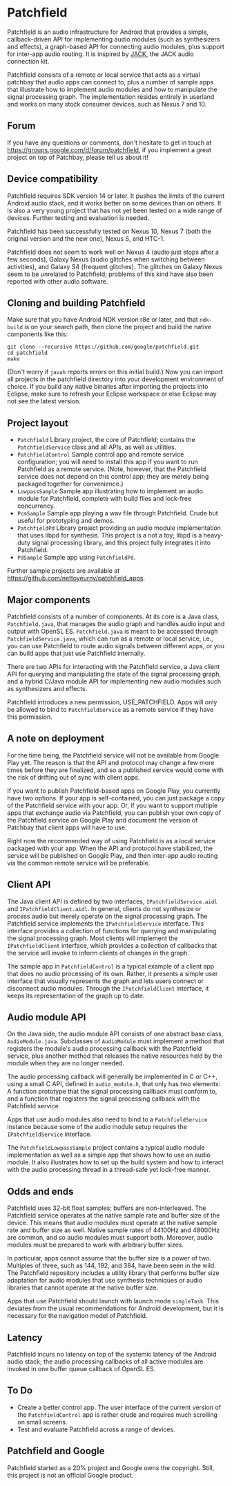 Patchfield
==========

Patchfield is an audio infrastructure for Android that provides a simple,
callback-driven API for implementing audio modules (such as synthesizers and
effects), a graph-based API for connecting audio modules, plus support for
inter-app audio routing. It is inspired by [JACK](http://jackaudio.org "JACK"),
the JACK audio connection kit.

Patchfield consists of a remote or local service that acts as a virtual
patchbay that audio apps can connect to, plus a number of sample apps that
illustrate how to implement audio modules and how to manipulate the signal
processing graph. The implementation resides entirely in userland and works on
many stock consumer devices, such as Nexus 7 and 10.

Forum
-----

If you have any questions or comments, don't hesitate to get in touch at
https://groups.google.com/d/forum/patchfield, if you implement a great project
on top of Patchbay, please tell us about it!

Device compatibility
--------------------

Patchfield requires SDK version 14 or later. It pushes the limits of the
current Android audio stack, and it works better on some devices than on
others. It is also a very young project that has not yet been tested on a wide
range of devices. Further testing and evaluation is needed.

Patchfield has been successfully tested on Nexus 10, Nexus 7 (both the original
version and the new one), Nexus S, and HTC-1.

Patchfield does not seem to work well on Nexus 4 (audio just stops after a few
seconds), Galaxy Nexus (audio glitches when switching between activities), and
Galaxy S4 (frequent glitches). The glitches on Galaxy Nexus seem to be
unrelated to Patchfield; problems of this kind have also been reported with
other audio software.

Cloning and building Patchfield
-------------------------------

Make sure that you have Android NDK version r8e or later, and that
``ndk-build`` is on your search path, then clone the project and build the
native components like this:

```
git clone --recursive https://github.com/google/patchfield.git
cd patchfield
make
```

(Don't worry if ``javah`` reports errors on this initial build.) Now you can
import all projects in the patchfield directory into your development
environment of choice. If you build any native binaries after importing the
projects into Eclipse, make sure to refresh your Eclipse workspace or else
Eclipse may not see the latest version.

Project layout
--------------

* ``Patchfield`` Library project, the core of Patchfield; contains the
  ``PatchfieldService`` class and all APIs, as well as utilities.
* ``PatchfieldControl`` Sample control app and remote service configuration; you
  will need to install this app if you want to run Patchfield as a remote
service. (Note, however, that the Patchfield service does not depend on this
control app; they are merely being packaged together for convenience.)
* ``LowpassSample`` Sample app illustrating how to implement an audio module
  for Patchfield, complete with build files and lock-free concurrency.
* ``PcmSample`` Sample app playing a wav file through Patchfield.  Crude but
  useful for prototyping and demos.
* ``PatchfieldPd`` Library project providing an audio module implementation
  that uses libpd for synthesis. This project is a not a toy; libpd is a
heavy-duty signal processing library, and this project fully integrates it into
Patchfield.
* ``PdSample`` Sample app using ``PatchfieldPd``.

Further sample projects are available at
https://github.com/nettoyeurny/patchfield_apps.

Major components
----------------

Patchfield consists of a number of components. At its core is a Java class,
``Patchfield.java``, that manages the audio graph and handles audio input and
output with OpenSL ES. ``Patchfield.java`` is meant to be accessed through
``PatchfieldService.java``, which can run as a remote or local service, i.e.,
you can use Patchfield to route audio signals between different apps, or you
can build apps that just use Patchfield internally.

There are two APIs for interacting with the Patchfield service, a Java client
API for querying and manipulating the state of the signal processing graph, and
a hybrid C/Java module API for implementing new audio modules such as
synthesizers and effects.

Patchfield introduces a new permission, USE_PATCHFIELD. Apps will only be
allowed to bind to ``PatchfieldService`` as a remote service if they have this
permission.

A note on deployment
--------------------

For the time being, the Patchfield service will not be available from Google
Play yet. The reason is that the API and protocol may change a few more times
before they are finalized, and so a published service would come with the risk
of drifting out of sync with client apps.

If you want to publish Patchfield-based apps on Google Play, you currently have
two options. If your app is self-contained, you can just package a copy of the
Patchfield service with your app. Or, if you want to support multiple apps that
exchange audio via Patchfield, you can publish your own copy of the Patchfield
service on Google Play and document the version of Patchbay that client apps
will have to use.

Right now the recommended way of using Patchfield is as a local service
packaged with your app. When the API and protocol have stabilized, the service
will be published on Google Play, and then inter-app audio routing via the
common remote service will be preferable.

Client API
----------

The Java client API is defined by two interfaces, ``IPatchfieldService.aidl``
and ``IPatchfieldClient.aidl``. In general, clients do not synthesize or
process audio but merely operate on the signal processing graph. The Patchfield
service implements the ``IPatchfieldService`` interface. This interface
provides a collection of functions for querying and manipulating the signal
processing graph. Most clients will implement the ``IPatchfieldClient``
interface, which provides a collection of callbacks that the service will
invoke to inform clients of changes in the graph.

The sample app in ``PatchfieldControl`` is a typical example of a client app
that does no audio processing of its own. Rather, it presents a simple user
interface that visually represents the graph and lets users connect or
disconnect audio modules. Through the ``IPatchfieldClient`` interface, it keeps
its representation of the graph up to date.

Audio module API
----------------

On the Java side, the audio module API consists of one abstract base class,
``AudioModule.java``. Subclasses of ``AudioModule`` must implement a method
that registers the module's audio processing callback with the Patchfield
service, plus another method that releases the native resources held by the
module when they are no longer needed.

The audio processing callback will generally be implemented in C or C++, using
a small C API, defined in ``audio_module.h``, that only has two elements: A
function prototype that the signal processing callback must conform to, and a
function that registers the signal processing callback with the Patchfield
service.

Apps that use audio modules also need to bind to a ``PatchfieldService``
instance because some of the audio module setup requires the
``IPatchfieldService`` interface.

The ``PatchfieldLowpassSample`` project contains a typical audio module
implementation as well as a simple app that shows how to use an audio module.
It also illustrates how to set up the build system and how to interact with the
audio processing thread in a thread-safe yet lock-free manner.

Odds and ends
-------------

Patchfield uses 32-bit float samples; buffers are non-interleaved.  The
Patchfield service operates at the native sample rate and buffer size of the
device. This means that audio modules must operate at the native sample rate
and buffer size as well. Native sample rates of 44100Hz and 48000Hz are common,
and so audio modules must support both. Moreover, audio modules must be
prepared to work with arbitrary buffer sizes.

In particular, apps cannot assume that the buffer size is a power of two.
Multiples of three, such as 144, 192, and 384, have been seen in the wild. The
Patchfield repository includes a utility library that performs buffer size
adaptation for audio modules that use synthesis techniques or audio libraries
that cannot operate at the native buffer size.

Apps that use Patchfield should launch with launch mode ``singleTask``. This
deviates from the usual recommendations for Android development, but it is
necessary for the navigation model of Patchfield.

Latency
-------

Patchfield incurs no latency on top of the systemic latency of the Android audio
stack; the audio processing callbacks of all active modules are invoked in one
buffer queue callback of OpenSL ES.

To Do
-----

* Create a better control app. The user interface of the current version of the
  ``PatchfieldControl`` app is rather crude and requires much scrolling on
small screens.
* Test and evaluate Patchfield across a range of devices.

Patchfield and Google
---------------------

Patchfield started as a 20% project and Google owns the copyright.  Still, this
project is not an official Google product.
